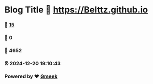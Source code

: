 # Blog Title :link: https://Belttz.github.io 
### :page_facing_up: [15](https://Belttz.github.io/tag.html) 
### :speech_balloon: 0 
### :hibiscus: 4652 
### :alarm_clock: 2024-12-20 19:10:43 
### Powered by :heart: [Gmeek](https://github.com/Meekdai/Gmeek)
